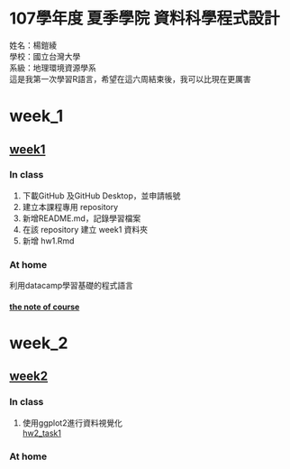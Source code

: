 # 107學年度 夏季學院 資料科學程式設計
姓名：楊鎧綾<br />
學校：國立台灣大學<br />
系級：地理環境資源學系<br />
這是我第一次學習R語言，希望在這六周結束後，我可以比現在更厲害<br />
# week_1
## [week1](https://github.com/yangkailing/example/tree/master/week1)
### In class<br />
1. 下載GitHub 及GitHub Desktop，並申請帳號<br />
2. 建立本課程專用 repository<br />
3. 新增README.md，記錄學習檔案<br />
4. 在該 repository 建立 week1 資料夾<br />
5. 新增 hw1.Rmd<br />
### At home<br />
利用datacamp學習基礎的程式語言
#### [the note of course](https://yangkailing.github.io/example/week1/note2.html)
# week_2
## [week2](https://github.com/yangkailing/example/tree/master/week2)
### In class<br />
1. 使用ggplot2進行資料視覺化<br />
[hw2_task1](https://yangkailing.github.io/example/week2/hw2.html)
### At home<br />

